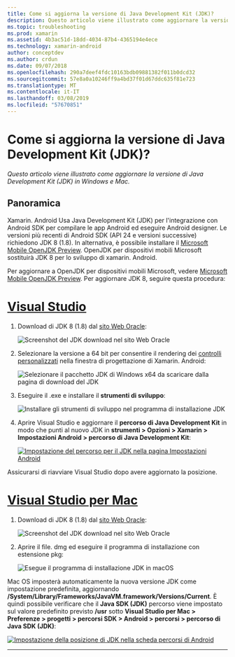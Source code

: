 ```yaml
---
title: Come si aggiorna la versione di Java Development Kit (JDK)?
description: Questo articolo viene illustrato come aggiornare la versione di Java Development Kit (JDK) in Windows e Mac.
ms.topic: troubleshooting
ms.prod: xamarin
ms.assetid: 4b3ac51d-18dd-4034-87b4-4365194e4ece
ms.technology: xamarin-android
author: conceptdev
ms.author: crdun
ms.date: 09/07/2018
ms.openlocfilehash: 290a7deef4fdc10163bdb09881382f011b0dcd32
ms.sourcegitcommit: 57e8a0a10246ff9a4bd37f01d67ddc635f81e723
ms.translationtype: MT
ms.contentlocale: it-IT
ms.lasthandoff: 03/08/2019
ms.locfileid: "57670851"
---
```

# <a name="how-do-i-update-the-java-development-kit-jdk-version"></a>Come si aggiorna la versione di Java Development Kit (JDK)?

_Questo articolo viene illustrato come aggiornare la versione di Java Development Kit (JDK) in Windows e Mac._

## <a name="overview"></a>Panoramica

Xamarin. Android Usa Java Development Kit (JDK) per l'integrazione con Android SDK per compilare le app Android ed eseguire Android designer. Le versioni più recenti di Android SDK (API 24 e versioni successive) richiedono JDK 8 (1.8). In alternativa, è possibile installare il [Microsoft Mobile OpenJDK Preview](~/android/get-started/installation/openjdk.md). OpenJDK per dispositivi mobili Microsoft sostituirà JDK 8 per lo sviluppo di xamarin. Android.

Per aggiornare a OpenJDK per dispositivi mobili Microsoft, vedere [Microsoft Mobile OpenJDK Preview](~/android/get-started/installation/openjdk.md). Per aggiornare JDK 8, seguire questa procedura:

# <a name="visual-studiotabwindows"></a>[Visual Studio](#tab/windows)

1.  Download di JDK 8 (1.8) dal [sito Web Oracle](https://www.oracle.com/technetwork/java/javase/downloads/index.html):

    ![Screenshot del JDK download nel sito Web Oracle](update-jdk-images/image1.png)

2.  Selezionare la versione a 64 bit per consentire il rendering dei [controlli personalizzati](https://developer.xamarin.com/releases/vs/xamarin.vs_4/xamarin.vs_4.2/#androiddesignercustomcontrols) nella finestra di progettazione di Xamarin. Android:

    ![Selezionare il pacchetto JDK di Windows x64 da scaricare dalla pagina di download del JDK](update-jdk-images/image2.png)

3.  Eseguire il .exe e installare il **strumenti di sviluppo**:

    ![Installare gli strumenti di sviluppo nel programma di installazione JDK](update-jdk-images/image3.png)

4.  Aprire Visual Studio e aggiornare il **percorso di Java Development Kit** in modo che punti al nuovo JDK in **strumenti > Opzioni > Xamarin > Impostazioni Android > percorso di Java Development Kit**:

    [![Impostazione del percorso per il JDK nella pagina Impostazioni Android](update-jdk-images/image4-sml.png)](update-jdk-images/image4.png#lightbox)

Assicurarsi di riavviare Visual Studio dopo avere aggiornato la posizione.

# <a name="visual-studio-for-mactabmacos"></a>[Visual Studio per Mac](#tab/macos)

1.  Download di JDK 8 (1.8) dal [sito Web Oracle](https://www.oracle.com/technetwork/java/javase/downloads/index.html):

    ![Screenshot del JDK download nel sito Web Oracle](update-jdk-images/image1.png)

2.  Aprire il file. dmg ed eseguire il programma di installazione con estensione pkg:

    ![Esegue il programma di installazione JDK in macOS](update-jdk-images/image5.png)

Mac OS imposterà automaticamente la nuova versione JDK come impostazione predefinita, aggiornando **/System/Library/Frameworks/JavaVM.framework/Versions/Current**. È quindi possibile verificare che il **Java SDK (JDK)** percorso viene impostato sul valore predefinito previsto **/usr** sotto **Visual Studio per Mac > Preferenze > progetti > percorsi SDK > Android > percorsi > percorso di Java SDK (JDK)**:

[![Impostazione della posizione di JDK nella scheda percorsi di Android](update-jdk-images/image6-sml.png)](update-jdk-images/image6.png#lightbox)

-----

